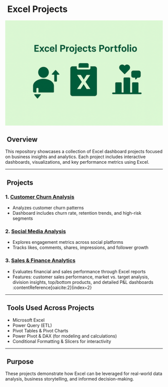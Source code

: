 # ​ Excel Projects 

![Portfolio Banner](https://github.com/YashaswiniBaglakadi/Excel-Projects/blob/1b2d7a57164651896791c2f6bf76ce755f6f6ff7/banner/excel%20banner.png)

## ​ Overview
This repository showcases a collection of Excel dashboard projects focused on business insights and analytics. Each project includes interactive dashboards, visualizations, and key performance metrics using Excel.

---

##  ​ Projects

### 1. [Customer Churn Analysis](https://github.com/your-username/customer-churn-analysis-excel)
- Analyzes customer churn patterns  
- Dashboard includes churn rate, retention trends, and high-risk segments

### 2. [Social Media Analysis](https://github.com/your-username/social-media-analysis-excel)
- Explores engagement metrics across social platforms  
- Tracks likes, comments, shares, impressions, and follower growth  

### 3. [Sales & Finance Analytics ](https://github.com/YashaswiniBaglakadi/Excel-sales-Finance-Analytics)
- Evaluates financial and sales performance through Excel reports  
- Features: customer sales performance, market vs. target analysis, division insights, top/bottom products, and detailed P&L dashboards :contentReference[oaicite:2]{index=2}

---

##  ​ Tools Used Across Projects
- Microsoft Excel  
- Power Query (ETL)  
- Pivot Tables & Pivot Charts  
- Power Pivot & DAX (for modeling and calculations)  
- Conditional Formatting & Slicers for interactivity  

---

##  ️ Purpose
These projects demonstrate how Excel can be leveraged for real-world data analysis, business storytelling, and informed decision-making.
